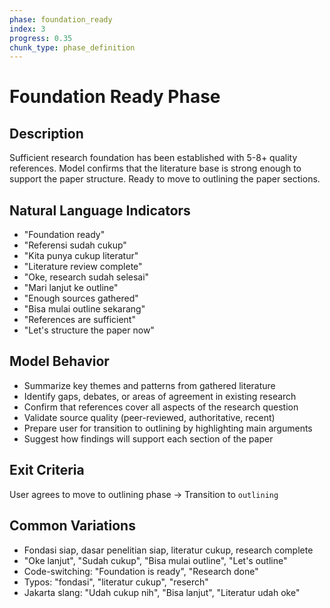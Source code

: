 ```yaml
---
phase: foundation_ready
index: 3
progress: 0.35
chunk_type: phase_definition
---
```


# Foundation Ready Phase

## Description
Sufficient research foundation has been established with 5-8+ quality references. Model confirms that the literature base is strong enough to support the paper structure. Ready to move to outlining the paper sections.

## Natural Language Indicators
- "Foundation ready"
- "Referensi sudah cukup"
- "Kita punya cukup literatur"
- "Literature review complete"
- "Oke, research sudah selesai"
- "Mari lanjut ke outline"
- "Enough sources gathered"
- "Bisa mulai outline sekarang"
- "References are sufficient"
- "Let's structure the paper now"

## Model Behavior
- Summarize key themes and patterns from gathered literature
- Identify gaps, debates, or areas of agreement in existing research
- Confirm that references cover all aspects of the research question
- Validate source quality (peer-reviewed, authoritative, recent)
- Prepare user for transition to outlining by highlighting main arguments
- Suggest how findings will support each section of the paper

## Exit Criteria
User agrees to move to outlining phase → Transition to `outlining`

## Common Variations
- Fondasi siap, dasar penelitian siap, literatur cukup, research complete
- "Oke lanjut", "Sudah cukup", "Bisa mulai outline", "Let's outline"
- Code-switching: "Foundation is ready", "Research done"
- Typos: "fondasi", "literatur cukup", "reserch"
- Jakarta slang: "Udah cukup nih", "Bisa lanjut", "Literatur udah oke"
